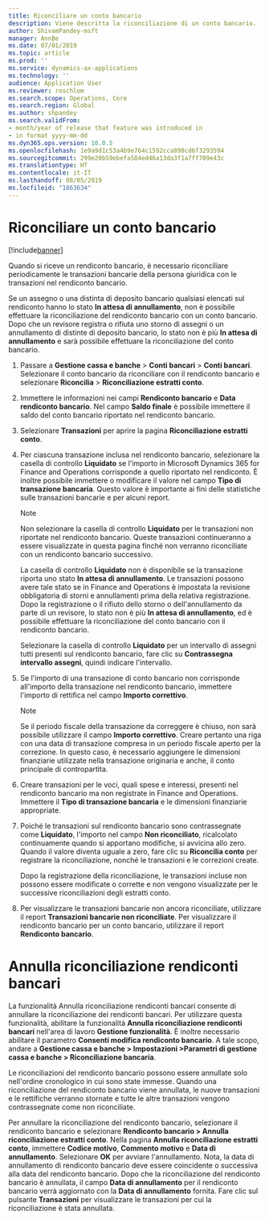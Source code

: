 ```yaml
---
title: Riconciliare un conto bancario
description: Viene descritta la riconciliazione di un conto bancario.
author: ShivamPandey-msft
manager: AnnBe
ms.date: 07/01/2019
ms.topic: article
ms.prod: ''
ms.service: dynamics-ax-applications
ms.technology: ''
audience: Application User
ms.reviewer: roschlom
ms.search.scope: Operations, Core
ms.search.region: Global
ms.author: shpandey
ms.search.validFrom:
- month/year of release that feature was introduced in
- in format yyyy-mm-dd
ms.dyn365.ops.version: 10.0.5
ms.openlocfilehash: 1e9a9d1c53a4b9e764c1592cca898cd6f3293594
ms.sourcegitcommit: 299e20b59ebefa584ed46a13da3f1a7ff709e43c
ms.translationtype: HT
ms.contentlocale: it-IT
ms.lasthandoff: 08/05/2019
ms.locfileid: "1863634"
---
```

# <a name="reconcile-a-bank-account"></a>Riconciliare un conto bancario

[!include[banner](../includes/banner.md)]

Quando si riceve un rendiconto bancario, è necessario riconciliare periodicamente le transazioni bancarie della persona giuridica con le transazioni nel rendiconto bancario.

Se un assegno o una distinta di deposito bancario qualsiasi elencati sul rendiconto hanno lo stato **In attesa di annullamento**, non è possibile effettuare la riconciliazione del rendiconto bancario con un conto bancario. Dopo che un revisore registra o rifiuta uno storno di assegni o un annullamento di distinte di deposito bancario, lo stato non è più **In attesa di annullamento** e sarà possibile effettuare la riconciliazione del conto bancario.

1.  Passare a **Gestione cassa e banche** \> **Conti bancari** \> **Conti bancari**. Selezionare il conto bancario da riconciliare con il rendiconto bancario e selezionare **Riconcilia** > **Riconciliazione estratti conto**.

2.  Immettere le informazioni nei campi **Rendiconto bancario** e **Data rendiconto bancario**. Nel campo **Saldo finale** è possibile immettere il saldo del conto bancario riportato nel rendiconto bancario.

3.  Selezionare **Transazioni** per aprire la pagina **Riconciliazione estratti conto**.

4.  Per ciascuna transazione inclusa nel rendiconto bancario, selezionare la casella di controllo **Liquidato** se l'importo in Microsoft Dynamics 365 for Finance and Operations corrisponde a quello riportato nel rendiconto. È inoltre possibile immettere o modificare il valore nel campo **Tipo di transazione bancaria**. Questo valore è importante ai fini delle statistiche sulle transazioni bancarie e per alcuni report.
    

    > [!NOTE]
    > <P>Non selezionare la casella di controllo <STRONG>Liquidato</STRONG> per le transazioni non riportate nel rendiconto bancario. Queste transazioni continueranno a essere visualizzate in questa pagina finché non verranno riconciliate con un rendiconto bancario successivo.</P>
    > <P>La casella di controllo <STRONG>Liquidato</STRONG> non è disponibile se la transazione riporta uno stato <STRONG>In attesa di annullamento</STRONG>. Le transazioni possono avere tale stato se in Finance and Operations è impostata la revisione obbligatoria di storni e annullamenti prima della relativa registrazione. Dopo la registrazione o il rifiuto dello storno o dell'annullamento da parte di un revisore, lo stato non è più <STRONG>In attesa di annullamento</STRONG>, ed è possibile effettuare la riconciliazione del conto bancario con il rendiconto bancario.</P>

    
    Selezionare la casella di controllo **Liquidato** per un intervallo di assegni tutti presenti sul rendiconto bancario, fare clic su **Contrassegna intervallo assegni**, quindi indicare l'intervallo.

5.  Se l'importo di una transazione di conto bancario non corrisponde all'importo della transazione nel rendiconto bancario, immettere l'importo di rettifica nel campo **Importo correttivo**.
    

    > [!NOTE]
    > <P>Se il periodo fiscale della transazione da correggere è chiuso, non sarà possibile utilizzare il campo <STRONG>Importo correttivo</STRONG>. Creare pertanto una riga con una data di transazione compresa in un periodo fiscale aperto per la correzione. In questo caso, è necessario aggiungere le dimensioni finanziarie utilizzate nella transazione originaria e anche, il conto principale di contropartita.</P>



6.  Creare transazioni per le voci, quali spese e interessi, presenti nel rendiconto bancario ma non registrate in Finance and Operations. Immettere il **Tipo di transazione bancaria** e le dimensioni finanziarie appropriate.

7.  Poiché le transazioni sul rendiconto bancario sono contrassegnate come **Liquidato**, l'importo nel campo **Non riconciliato**, ricalcolato continuamente quando si apportano modifiche, si avvicina allo zero. Quando il valore diventa uguale a zero, fare clic su **Riconcilia conto** per registrare la riconciliazione, nonché le transazioni e le correzioni create.
    
    Dopo la registrazione della riconciliazione, le transazioni incluse non possono essere modificate o corrette e non vengono visualizzate per le successive riconciliazioni degli estratti conto.

8.  Per visualizzare le transazioni bancarie non ancora riconciliate, utilizzare il report **Transazioni bancarie non riconciliate**. Per visualizzare il rendiconto bancario per un conto bancario, utilizzare il report **Rendiconto bancario**.

# <a name="cancel-bank-statement-reconciliation"></a>Annulla riconciliazione rendiconti bancari 

La funzionalità Annulla riconciliazione rendiconti bancari consente di annullare la riconciliazione dei rendiconti bancari. Per utilizzare questa funzionalità, abilitare la funzionalità **Annulla riconciliazione rendiconti bancari** nell'area di lavoro **Gestione funzionalità**. È inoltre necessario abilitare il parametro **Consenti modifica rendiconto bancario**. A tale scopo, andare a **Gestione cassa e banche > Impostazioni >Parametri di gestione cassa e banche > Riconciliazione bancaria**.
 
Le riconciliazioni del rendiconto bancario possono essere annullate solo nell'ordine cronologico in cui sono state immesse. Quando una riconciliazione del rendiconto bancario viene annullata, le nuove transazioni e le rettifiche verranno stornate e tutte le altre transazioni vengono contrassegnate come non riconciliate.
 
Per annullare la riconciliazione del rendiconto bancario, selezionare il rendiconto bancario e selezionare **Rendiconto bancario > Annulla riconciliazione estratti conto**. Nella pagina **Annulla riconciliazione estratti conto**, immettere **Codice motivo**, **Commento motivo** e **Data di annullamento**. Selezionare **OK** per avviare l'annullamento. Nota, la data di annullamento di rendiconto bancario deve essere coincidente o successiva alla data del rendiconto bancario. Dopo che la riconciliazione del rendiconto bancario è annullata, il campo **Data di annullamento** per il rendiconto bancario verrà aggiornato con la **Data di annullamento** fornita. Fare clic sul pulsante **Transazioni** per visualizzare le transazioni per cui la riconciliazione è stata annullata.
